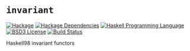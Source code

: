 # `invariant`
[![Hackage](https://img.shields.io/hackage/v/invariant.svg)][Hackage: invariant]
[![Hackage Dependencies](https://img.shields.io/hackage-deps/v/invariant.svg)](http://packdeps.haskellers.com/reverse/invariant)
[![Haskell Programming Language](https://img.shields.io/badge/language-Haskell-blue.svg)][Haskell.org]
[![BSD3 License](http://img.shields.io/badge/license-BSD3-brightgreen.svg)][tl;dr Legal: BSD3]
[![Build Status](https://github.com/nfrisby/invariant-functors/workflows/Haskell-CI/badge.svg)](https://github.com/nfrisby/invariant-functors/actions?query=workflow%3AHaskell-CI)

[Hackage: invariant]:
  http://hackage.haskell.org/package/invariant
  "invariant package on Hackage"
[Haskell.org]:
  http://www.haskell.org
  "The Haskell Programming Language"
[tl;dr Legal: BSD3]:
  https://tldrlegal.com/license/bsd-3-clause-license-%28revised%29
  "BSD 3-Clause License (Revised)"

Haskell98 invariant functors

